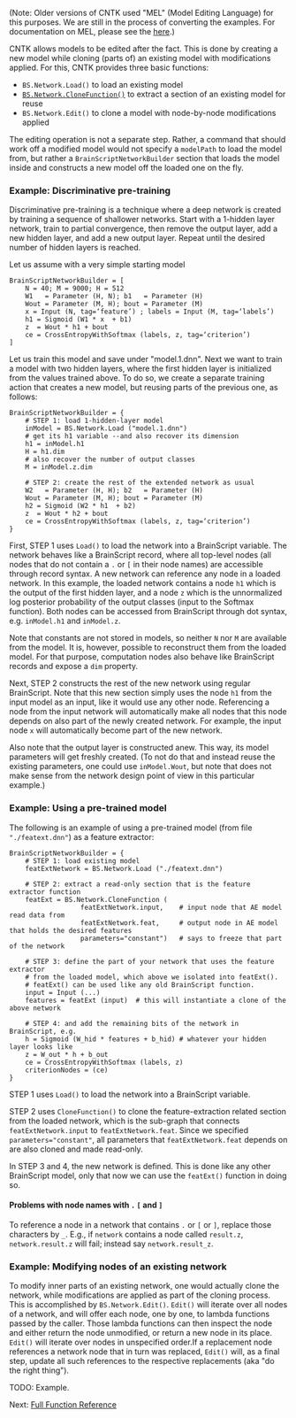 (Note: Older versions of CNTK used "MEL" (Model Editing Language) for this purposes. We are still in the process of converting the examples. For documentation on MEL, please see the [here](https://github.com/Microsoft/CNTK/blob/master/Documentation/Documents/Model%20Editing%20Language.md).)

CNTK allows models to be edited after the fact. This is done by creating a new model while cloning (parts of) an existing model with modifications applied. For this, CNTK provides three basic functions:

* `BS.Network.Load()` to load an existing model
* [`BS.Network.CloneFunction()`](./CloneFunction) to extract a section of an existing model for reuse
* `BS.Network.Edit()` to clone a model with node-by-node modifications applied

The editing operation is not a separate step. Rather, a command that should work off a modified model would not specify a `modelPath` to load the model from, but rather a `BrainScriptNetworkBuilder` section that loads the model inside and constructs a new model off the loaded one on the fly.

### Example: Discriminative pre-training

Discriminative pre-training is a technique where a deep network is created by training a sequence of shallower networks. Start with a 1-hidden layer network, train to partial convergence, then remove the output layer, add a new hidden layer, and add a new output layer. Repeat until the desired number of hidden layers is reached.

Let us assume with a very simple starting model

    BrainScriptNetworkBuilder = [
        N = 40; M = 9000; H = 512
        W1   = Parameter (H, N); b1   = Parameter (H)
        Wout = Parameter (M, H); bout = Parameter (M)
        x = Input (N, tag=‘feature’) ; labels = Input (M, tag=‘labels’)
        h1 = Sigmoid (W1 * x  + b1)
        z  = Wout * h1 + bout
        ce = CrossEntropyWithSoftmax (labels, z, tag=‘criterion’)
    ]

Let us train this model and save under "model.1.dnn". Next we want to train a model with two hidden layers, where the first hidden layer is initialized from the values trained above. To do so, we create a separate training action that creates a new model, but reusing parts of the previous one, as follows:

    BrainScriptNetworkBuilder = {
        # STEP 1: load 1-hidden-layer model
        inModel = BS.Network.Load ("model.1.dnn")
        # get its h1 variable --and also recover its dimension
        h1 = inModel.h1
        H = h1.dim
        # also recover the number of output classes
        M = inModel.z.dim

        # STEP 2: create the rest of the extended network as usual
        W2   = Parameter (H, H); b2   = Parameter (H)
        Wout = Parameter (M, H); bout = Parameter (M)
        h2 = Sigmoid (W2 * h1  + b2)
        z  = Wout * h2 + bout
        ce = CrossEntropyWithSoftmax (labels, z, tag=‘criterion’)
    }

First, STEP 1 uses `Load()` to load the network into a BrainScript variable. The network behaves like a BrainScript record, where all top-level nodes (all nodes that do not contain a `.` or `[` in their node names) are accessible through record syntax. A new network can reference any node in a loaded network. In this example, the loaded network contains a node `h1` which is the output of the first hidden layer, and a node `z` which is the unnormalized log posterior probability of the output classes (input to the Softmax function). Both nodes can be accessed from BrainScript through dot syntax, e.g. `inModel.h1` and `inModel.z`.

Note that constants are not stored in models, so neither `N` nor `M` are available from the model. It is, however, possible to reconstruct them from the loaded model. For that purpose, computation nodes also behave like BrainScript records and expose a `dim` property.

Next, STEP 2 constructs the rest of the new network using regular BrainScript. Note that this new section simply uses the node `h1` from the input model as an input, like it would use any other node. Referencing a node from the input network will automatically make all nodes that this node depends on also part of the newly created network. For example, the input node `x` will automatically become part of the new network.

Also note that the output layer is constructed anew. This way, its model parameters will get freshly created. (To not do that and instead reuse the existing parameters, one could use `inModel.Wout`, but note that does not make sense from the network design point of view in this particular example.)

### Example: Using a pre-trained model

The following is an example of using a pre-trained model (from file `"./featext.dnn"`) as a feature extractor:

    BrainScriptNetworkBuilder = {
        # STEP 1: load existing model
        featExtNetwork = BS.Network.Load ("./featext.dnn")

        # STEP 2: extract a read-only section that is the feature extractor function
        featExt = BS.Network.CloneFunction (
                      featExtNetwork.input,    # input node that AE model read data from
                      featExtNetwork.feat,     # output node in AE model that holds the desired features
                      parameters="constant")   # says to freeze that part of the network

        # STEP 3: define the part of your network that uses the feature extractor
        # from the loaded model, which above we isolated into featExt().
        # featExt() can be used like any old BrainScript function.
        input = Input (...)
        features = featExt (input)  # this will instantiate a clone of the above network

        # STEP 4: and add the remaining bits of the network in BrainScript, e.g.
        h = Sigmoid (W_hid * features + b_hid) # whatever your hidden layer looks like
        z = W_out * h + b_out
        ce = CrossEntropyWithSoftmax (labels, z)
        criterionNodes = (ce)
    }

STEP 1 uses `Load()` to load the network into a BrainScript variable.

STEP 2 uses `CloneFunction()` to clone the feature-extraction related section from the loaded network, which is the sub-graph that connects `featExtNetwork.input` to `featExtNetwork.feat`. Since we specified `parameters="constant"`, all parameters that `featExtNetwork.feat` depends on are also cloned and made read-only.

In STEP 3 and 4, the new network is defined. This is done like any other BrainScript model, only that now we can use the `featExt()` function in doing so.

#### Problems with node names with `.` `[` and `]`
To reference a node in a network that contains `.` or `[` or `]`, replace those characters by `_`.
E.g., if `network` contains a node called `result.z`, `network.result.z` will fail;
instead say `network.result_z`.

### Example: Modifying nodes of an existing network

To modify inner parts of an existing network, one would actually clone the network, while modifications are applied as part of the cloning process. This is accomplished by `BS.Network.Edit()`. `Edit()` will iterate over all nodes of a network, and will offer each node, one by one, to lambda functions passed by the caller. Those lambda functions can then inspect the node and either return the node unmodified, or return a new node in its place. `Edit()` will iterate over nodes in unspecified order.If a replacement node references a network node that in turn was replaced, `Edit()` will, as a final step, update all such references to the respective replacements (aka "do the right thing").

TODO: Example.

Next: [Full Function Reference](./BrainScript-Full-Function-Reference)

